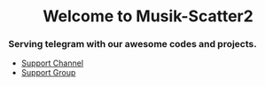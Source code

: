 <h1 align="center">Welcome to Musik-Scatter2</h1> 

### Serving telegram with our awesome codes and projects.

- [Support Channel](https://t.me/scatterupdate)
- [Support Group](https://t.me/scattersuport)
